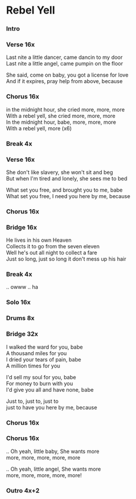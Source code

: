 # Rebel Yell


### Intro  

### Verse  16x
Last nite a little dancer, came dancin to my door  
Last nite a little angel, came pumpin on the floor  

She said, come on baby, you got a license for love  
And if it expires, pray help from above, because  

### Chorus  16x
in the midnight hour, she cried more, more, more  
With a rebel yell, she cried more, more, more  
In the midnight hour, babe, more, more, more  
With a rebel yell, more (x6)  

### Break  4x

### Verse  16x
She don't like slavery, she won't sit and beg  
But when I'm tired and lonely, she sees me to bed  

What set you free, and brought you to me, babe  
What set you free, I need you here by me, because  

### Chorus  16x

### Bridge  16x
He lives in his own Heaven  
Collects it to go from the seven eleven  
Well he's out all night to collect a fare  
Just so long, just so long it don't mess up his hair  

### Break  4x
..
owww .. ha

### Solo  16x

### Drums  8x

### Bridge  32x
I walked the ward for you, babe  
A thousand miles for you  
I dried your tears of pain, babe  
A million times for you 

I'd sell my soul for you, babe  
For money to burn with you  
I'd give you all and have none, babe  

Just to, just to, just to  
just to have you here by me, because  

### Chorus  16x

### Chorus  16x
..
Oh yeah, little baby, She wants more  
more, more, more, more, more  

..
Oh yeah, little angel, She wants more  
more, more, more, more, more!

### Outro 4x+2  
